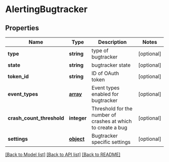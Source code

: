 # AlertingBugtracker

## Properties
Name | Type | Description | Notes
------------ | ------------- | ------------- | -------------
**type** | **string** | type of bugtracker | [optional] 
**state** | **string** | bugtracker state | [optional] 
**token_id** | **string** | ID of OAuth token | [optional] 
**event_types** | [**array**](.md) | Event types enabled for bugtracker | [optional] 
**crash_count_threshold** | **integer** | Threshold for the number of crashes at which to create a bug | [optional] 
**settings** | [**object**](.md) | Bugtracker specific settings | [optional] 

[[Back to Model list]](../README.md#documentation-for-models) [[Back to API list]](../README.md#documentation-for-api-endpoints) [[Back to README]](../README.md)

